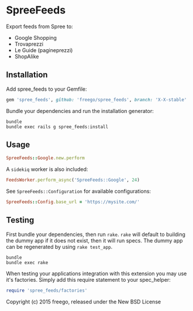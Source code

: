 SpreeFeeds
==========

Export feeds from Spree to:
- Google Shopping
- Trovaprezzi
- Le Guide (pagineprezzi)
- ShopAlike

Installation
------------

Add spree_feeds to your Gemfile:

```ruby
gem 'spree_feeds', github: 'freego/spree_feeds', branch: 'X-X-stable'
```

Bundle your dependencies and run the installation generator:

```shell
bundle
bundle exec rails g spree_feeds:install
```

Usage
-----

```ruby
SpreeFeeds::Google.new.perform
```

A `sidekiq` worker is also included:

```ruby
FeedsWorker.perform_async('SpreeFeeds::Google', 24)
```

See `SpreeFeeds::Configuration` for available configurations:

```ruby
SpreeFeeds::Config.base_url = 'https://mysite.com/'
```

Testing
-------

First bundle your dependencies, then run `rake`. `rake` will default to building the dummy app if it does not exist, then it will run specs. The dummy app can be regenerated by using `rake test_app`.

```shell
bundle
bundle exec rake
```

When testing your applications integration with this extension you may use it's factories.
Simply add this require statement to your spec_helper:

```ruby
require 'spree_feeds/factories'
```

Copyright (c) 2015 freego, released under the New BSD License
